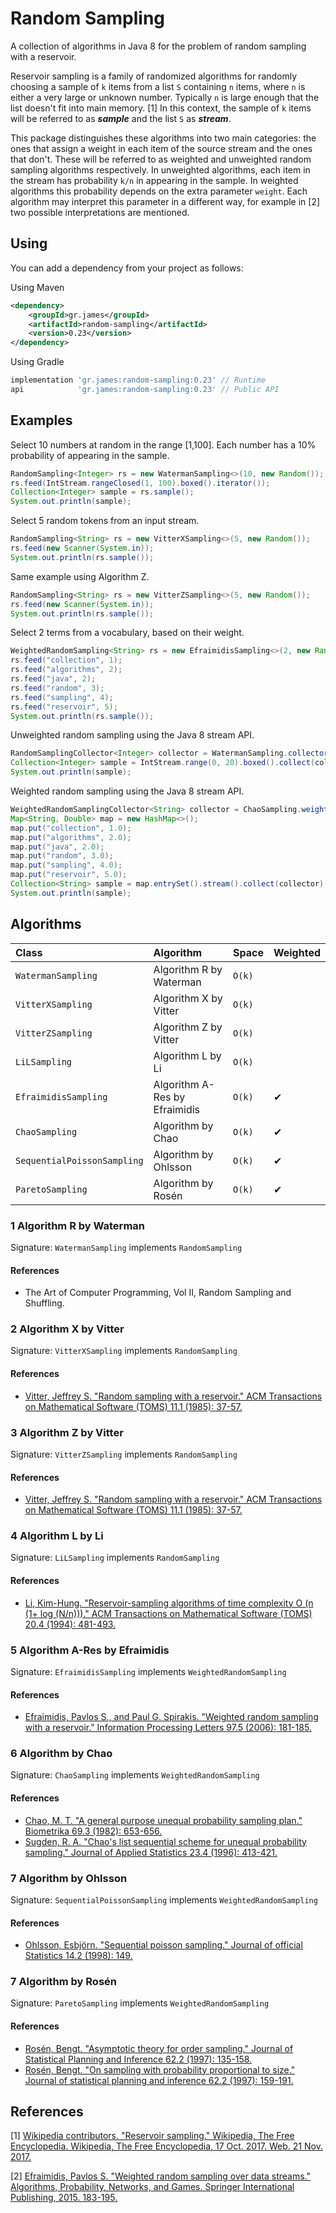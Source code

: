 # Random Sampling

A collection of algorithms in Java 8 for the problem of random sampling with a
reservoir.

Reservoir sampling is a family of randomized algorithms for randomly choosing a
sample of `k` items from a list `S` containing `n` items, where `n` is either a
very large or unknown number. Typically `n` is large enough that the list
doesn't fit into main memory. [1] In this context, the sample of `k` items will
be referred to as ***sample*** and the list `S` as ***stream***.

This package distinguishes these algorithms into two main categories: the ones
that assign a weight in each item of the source stream and the ones that don't.
These will be referred to as weighted and unweighted random sampling algorithms
respectively. In unweighted algorithms, each item in the stream has probability
`k/n` in appearing in the sample. In weighted algorithms this probability
depends on the extra parameter `weight`. Each algorithm may interpret this
parameter in a different way, for example in [2] two possible interpretations
are mentioned.

## Using

You can add a dependency from your project as follows:

Using Maven

```xml
<dependency>
    <groupId>gr.james</groupId>
    <artifactId>random-sampling</artifactId>
    <version>0.23</version>
</dependency>
```

Using Gradle

```gradle
implementation 'gr.james:random-sampling:0.23' // Runtime
api            'gr.james:random-sampling:0.23' // Public API
```

## Examples

Select 10 numbers at random in the range [1,100]. Each number has a 10%
probability of appearing in the sample.

```java
RandomSampling<Integer> rs = new WatermanSampling<>(10, new Random());
rs.feed(IntStream.rangeClosed(1, 100).boxed().iterator());
Collection<Integer> sample = rs.sample();
System.out.println(sample);
```

Select 5 random tokens from an input stream.

```java
RandomSampling<String> rs = new VitterXSampling<>(5, new Random());
rs.feed(new Scanner(System.in));
System.out.println(rs.sample());
```

Same example using Algorithm Z.

```java
RandomSampling<String> rs = new VitterZSampling<>(5, new Random());
rs.feed(new Scanner(System.in));
System.out.println(rs.sample());
```

Select 2 terms from a vocabulary, based on their weight.

```java
WeightedRandomSampling<String> rs = new EfraimidisSampling<>(2, new Random());
rs.feed("collection", 1);
rs.feed("algorithms", 2);
rs.feed("java", 2);
rs.feed("random", 3);
rs.feed("sampling", 4);
rs.feed("reservoir", 5);
System.out.println(rs.sample());
```

Unweighted random sampling using the Java 8 stream API.

```java
RandomSamplingCollector<Integer> collector = WatermanSampling.collector(5, new Random());
Collection<Integer> sample = IntStream.range(0, 20).boxed().collect(collector);
System.out.println(sample);
```

Weighted random sampling using the Java 8 stream API.

```java
WeightedRandomSamplingCollector<String> collector = ChaoSampling.weightedCollector(2, new Random());
Map<String, Double> map = new HashMap<>();
map.put("collection", 1.0);
map.put("algorithms", 2.0);
map.put("java", 2.0);
map.put("random", 3.0);
map.put("sampling", 4.0);
map.put("reservoir", 5.0);
Collection<String> sample = map.entrySet().stream().collect(collector);
System.out.println(sample);
```

## Algorithms

| Class                       | Algorithm                     | Space  | Weighted |
| :-------------------------- | :---------------------------- | :----- | :------- |
| `WatermanSampling`          | Algorithm R by Waterman       | `O(k)` |          |
| `VitterXSampling`           | Algorithm X by Vitter         | `O(k)` |          |
| `VitterZSampling`           | Algorithm Z by Vitter         | `O(k)` |          |
| `LiLSampling`               | Algorithm L by Li             | `O(k)` |          |
| `EfraimidisSampling`        | Algorithm A-Res by Efraimidis | `O(k)` | &#10004; |
| `ChaoSampling`              | Algorithm by Chao             | `O(k)` | &#10004; |
| `SequentialPoissonSampling` | Algorithm by Ohlsson          | `O(k)` | &#10004; |
| `ParetoSampling`            | Algorithm by Rosén            | `O(k)` | &#10004; |

### 1 Algorithm R by Waterman

Signature: `WatermanSampling` implements `RandomSampling`

#### References
- The Art of Computer Programming, Vol II, Random Sampling and Shuffling.

### 2 Algorithm X by Vitter

Signature: `VitterXSampling` implements `RandomSampling`

#### References
- [Vitter, Jeffrey S. "Random sampling with a reservoir." ACM Transactions on Mathematical Software (TOMS) 11.1 (1985): 37-57.](https://doi.org/10.1145/3147.3165)

### 3 Algorithm Z by Vitter

Signature: `VitterZSampling` implements `RandomSampling`

#### References
- [Vitter, Jeffrey S. "Random sampling with a reservoir." ACM Transactions on Mathematical Software (TOMS) 11.1 (1985): 37-57.](https://doi.org/10.1145/3147.3165)

### 4 Algorithm L by Li

Signature: `LiLSampling` implements `RandomSampling`

#### References
- [Li, Kim-Hung. "Reservoir-sampling algorithms of time complexity O (n (1+ log (N/n)))." ACM Transactions on Mathematical Software (TOMS) 20.4 (1994): 481-493.](https://doi.org/10.1145/198429.198435)

### 5 Algorithm A-Res by Efraimidis

Signature: `EfraimidisSampling` implements `WeightedRandomSampling`

#### References
- [Efraimidis, Pavlos S., and Paul G. Spirakis. "Weighted random sampling with a reservoir." Information Processing Letters 97.5 (2006): 181-185.](https://doi.org/10.1016/j.ipl.2005.11.003)

### 6 Algorithm by Chao

Signature: `ChaoSampling` implements `WeightedRandomSampling`

#### References
- [Chao, M. T. "A general purpose unequal probability sampling plan." Biometrika 69.3 (1982): 653-656.](https://doi.org/10.2307/2336002)
- [Sugden, R. A. "Chao's list sequential scheme for unequal probability sampling." Journal of Applied Statistics 23.4 (1996): 413-421.](https://doi.org/10.1080/02664769624152)

### 7 Algorithm by Ohlsson

Signature: `SequentialPoissonSampling` implements `WeightedRandomSampling`

#### References
- [Ohlsson, Esbjörn. "Sequential poisson sampling." Journal of official Statistics 14.2 (1998): 149.](https://www.mendeley.com/catalogue/95bcff1f-86be-389c-ab3f-717796d22abd/)

### 7 Algorithm by Rosén

Signature: `ParetoSampling` implements `WeightedRandomSampling`

#### References
- [Rosén, Bengt. "Asymptotic theory for order sampling." Journal of Statistical Planning and Inference 62.2 (1997): 135-158.](https://doi.org/10.1016/S0378-3758(96)00185-1)
- [Rosén, Bengt. "On sampling with probability proportional to size." Journal of statistical planning and inference 62.2 (1997): 159-191.](https://doi.org/10.1016/S0378-3758(96)00186-3)

## References

[1] [Wikipedia contributors. "Reservoir sampling." Wikipedia, The Free Encyclopedia. Wikipedia, The Free Encyclopedia, 17 Oct. 2017. Web. 21 Nov. 2017.](https://en.wikipedia.org/wiki/Reservoir_sampling)

[2] [Efraimidis, Pavlos S. "Weighted random sampling over data streams." Algorithms, Probability, Networks, and Games. Springer International Publishing, 2015. 183-195.](https://doi.org/10.1007/978-3-319-24024-4_12)
